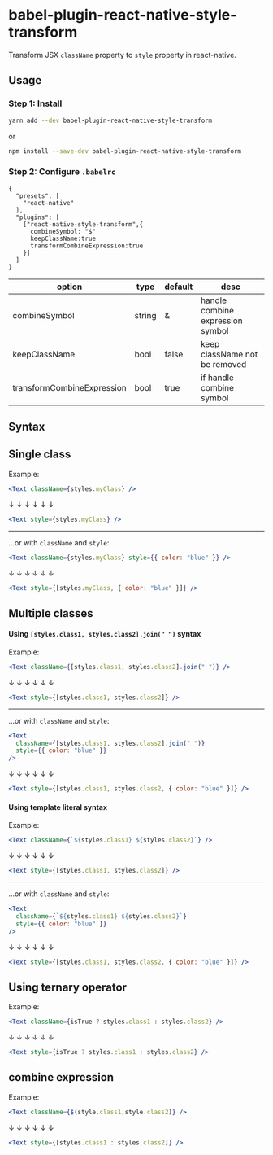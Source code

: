 # babel-plugin-react-native-style-transform

Transform JSX `className` property to `style` property in react-native.

## Usage

### Step 1: Install

```sh
yarn add --dev babel-plugin-react-native-style-transform
```

or

```sh
npm install --save-dev babel-plugin-react-native-style-transform
```

### Step 2: Configure `.babelrc`

```
{
  "presets": [
    "react-native"
  ],
  "plugins": [
    ["react-native-style-transform",{
      combineSymbol: "$"
      keepClassName:true
      transformCombineExpression:true
    }]
  ]
}
```
| option    | type | default | desc |
| -------- | ------- | -------| --------|
| combineSymbol  | string | & | handle combine expression symbol |
| keepClassName | bool | false | keep className not be removed |
| transformCombineExpression | bool | true | if handle combine symbol |


## Syntax

## Single class

Example:

```jsx
<Text className={styles.myClass} />
```

↓ ↓ ↓ ↓ ↓ ↓

```jsx
<Text style={styles.myClass} />
```

---

...or with `className` and `style`:

```jsx
<Text className={styles.myClass} style={{ color: "blue" }} />
```

↓ ↓ ↓ ↓ ↓ ↓

```jsx
<Text style={[styles.myClass, { color: "blue" }]} />
```

## Multiple classes

#### Using `[styles.class1, styles.class2].join(" ")` syntax

Example:

```jsx
<Text className={[styles.class1, styles.class2].join(" ")} />
```

↓ ↓ ↓ ↓ ↓ ↓

```jsx
<Text style={[styles.class1, styles.class2]} />
```

---

...or with `className` and `style`:

```jsx
<Text
  className={[styles.class1, styles.class2].join(" ")}
  style={{ color: "blue" }}
/>
```

↓ ↓ ↓ ↓ ↓ ↓

```jsx
<Text style={[styles.class1, styles.class2, { color: "blue" }]} />
```

#### Using template literal syntax

Example:

```jsx
<Text className={`${styles.class1} ${styles.class2}`} />
```

↓ ↓ ↓ ↓ ↓ ↓

```jsx
<Text style={[styles.class1, styles.class2]} />
```

---

...or with `className` and `style`:

```jsx
<Text
  className={`${styles.class1} ${styles.class2}`}
  style={{ color: "blue" }}
/>
```

↓ ↓ ↓ ↓ ↓ ↓

```jsx
<Text style={[styles.class1, styles.class2, { color: "blue" }]} />
```

## Using ternary operator

Example:

```jsx
<Text className={isTrue ? styles.class1 : styles.class2} />
```

↓ ↓ ↓ ↓ ↓ ↓

```jsx
<Text style={isTrue ? styles.class1 : styles.class2} />
```

## combine expression
Example:

```jsx
<Text className={$(style.class1,style.class2)} />
```

↓ ↓ ↓ ↓ ↓ ↓

```jsx
<Text style={[styles.class1 : styles.class2]} />
```